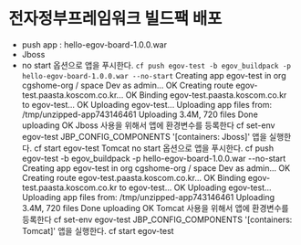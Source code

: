 # 전자정부프레임워크 빌드팩 배포
- push app : hello-egov-board-1.0.0.war
- Jboss
- no start 옵션으로 앱을 푸시한다.
`cf push egov-test -b egov_buildpack -p hello-egov-board-1.0.0.war --no-start`
Creating app egov-test in org cgshome-org / space Dev as admin... OK Creating route egov-test.paasta.koscom.co.kr... OK Binding egov-test.paasta.koscom.co.kr to egov-test... OK Uploading egov-test... Uploading app files from: /tmp/unzipped-app743146461 Uploading 3.4M, 720 files Done uploading OK
Jboss 사용을 위해서 앱에 환경변수를 등록한다
cf set-env egov-test JBP_CONFIG_COMPONENTS '[containers: Jboss]'
앱을 실행한다.
cf start egov-test
Tomcat
no start 옵션으로 앱을 푸시한다.
cf push egov-test -b egov_buildpack -p hello-egov-board-1.0.0.war --no-start 
Creating app egov-test in org cgshome-org / space Dev as admin... OK Creating route egov-test.paasta.koscom.co.kr... OK Binding egov-test.paasta.koscom.co.kr to egov-test... OK Uploading egov-test... Uploading app files from: /tmp/unzipped-app743146461 Uploading 3.4M, 720 files Done uploading OK
Tomcat 사용을 위해서 앱에 환경변수를 등록한다
cf set-env egov-test JBP_CONFIG_COMPONENTS '[containers: Tomcat]'
앱을 실행한다.
cf start egov-test
